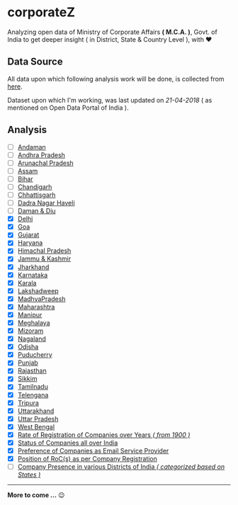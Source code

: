 # corporateZ
Analyzing open data of Ministry of Corporate Affairs **( M.C.A. )**, Govt. of India to get deeper insight ( in District, State & Country Level ), with :heart:

## Data Source
All data upon which following analysis work will be done, is collected from [here](https://data.gov.in/).

Dataset upon which I'm working, was last updated on _21-04-2018_ ( as mentioned on Open Data Portal of India ).

## Analysis
- [ ] [Andaman](.)
- [ ] [Andhra Pradesh](.)
- [ ] [Arunachal Pradesh](.)
- [ ] [Assam](.)
- [ ] [Bihar](.)
- [ ] [Chandigarh](.)
- [ ] [Chhattisgarh](.)
- [ ] [Dadra Nagar Haveli](.)
- [ ] [Daman & Diu](.)
- [x] [Delhi](docs/delhi.md)
- [x] [Goa](doc/goa.md)
- [x] [Gujarat](docs/gujarat.md)
- [x] [Haryana](docs/haryana.md)
- [x] [Himachal Pradesh](docs/himachalpradesh.md)
- [x] [Jammu & Kashmir](docs/jammuandkashmir.md)
- [x] [Jharkhand](docs/jharkhand.md)
- [x] [Karnataka](docs/karnataka.md)
- [x] [Karala](docs/kerala.md)
- [x] [Lakshadweep](docs/lakshadweep.md)
- [x] [MadhyaPradesh](docs/madhyapradesh.md)
- [x] [Maharashtra](docs/maharashtra.md)
- [x] [Manipur](docs/manipur.md)
- [x] [Meghalaya](docs/meghalaya.md)
- [x] [Mizoram](docs/mizoram.md)
- [x] [Nagaland](docs/nagaland.md)
- [x] [Odisha](docs/odisha.md)
- [x] [Puducherry](docs/puducherry.md)
- [x] [Punjab](docs/punjab.md)
- [x] [Rajasthan](docs/rajasthan.md)
- [x] [Sikkim](docs/sikkim.md)
- [x] [Tamilnadu](docs/tamilnadu.md)
- [x] [Telengana](docs/telengana.md)
- [x] [Tripura](docs/tripura.md)
- [x] [Uttarakhand](docs/uttarakhand.md)
- [x] [Uttar Pradesh](docs/uttarpradesh.md)
- [x] [West Bengal](docs/westbengal.md)
- [x] [Rate of Registration of Companies over Years _( from 1900 )_](docs/companyRegOverYears.md)
- [x] [Status of Companies all over India](docs/statusOfCompanies.md)
- [x] [Preference of Companies as Email Service Provider](docs/emailServiceUsage.md)
- [x] [Position of RoC(s) as per Company Registration](docs/companiesUnderRoCs.md)
- [ ] [Company Presence in various Districts of India _( categorized based on States )_](.)

---

**More to come ...** :wink:
